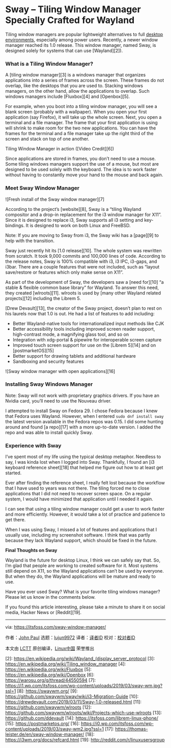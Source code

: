 [#]: collector: (lujun9972)
[#]: translator: ( )
[#]: reviewer: ( )
[#]: publisher: ( )
[#]: url: ( )
[#]: subject: (Sway – Tiling Window Manager Specially Crafted for Wayland)
[#]: via: (https://itsfoss.com/sway-window-manager/)
[#]: author: (John Paul https://itsfoss.com/author/john/)

Sway – Tiling Window Manager Specially Crafted for Wayland
======

Tiling window managers are popular lightweight alternatives to full [desktop environments][1], especially among power users. Recently, a newer window manager reached its 1.0 release. This window manager, named Sway, is designed solely for systems that can use [Wayland][2]).

### What is a Tiling Window Manager?

A [tiling window manager][3] is a windows manager that organizes applications into a series of frames across the screen. These frames do not overlap, like the desktops that you are used to. Stacking windows managers, on the other hand, allow the applications to overlap. Such windows managers include [Fluxbox][4] and [Openbox][5].

For example, when you boot into a tiling window manager, you will see a blank screen (probably with a wallpaper). When you open your first application (say Firefox), it will take up the whole screen. Next, you open a terminal and a file manager. The frame that your first application is using will shrink to make room for the two new applications. You can have the frames for the terminal and a file manager take up the right third of the screen and stack on top of one another.

Tiling Window Manager in action ([Video Credit][6])

Since applications are stored in frames, you don’t need to use a mouse. Some tiling windows managers support the use of a mouse, but most are designed to be used solely with the keyboard. The idea is to work faster without having to constantly move your hand to the mouse and back again.

### Meet Sway Window Manager

![Fresh install of the Sway window manager][7]

According to the project’s [website][8], Sway is a “tiling Wayland compositor and a drop-in replacement for the i3 window manager for X11”. Since it is designed to replace i3, Sway supports all i3 setting and key-bindings. It is designed to work on both Linux and FreeBSD.

Note: If you are moving to Sway from i3, the Sway wiki has a [page][9] to help with the transition.

Sway just recently hit its [1.0 release][10]. The whole system was rewritten from scratch. It took 9,000 commits and 100,000 lines of code. According to the release notes, Sway is 100% compatible with i3, i3 IPC, i3-gaps, and i3bar. There are a couple features that were not included, such as “layout save/restore or features which only make sense on X11”.

As part of the development of Sway, the developers saw a [need for][10] “a stable & flexible common base library” for Wayland. To answer this need, they created [wlroots][11]. wlroots is used by [many other Wayland related projects][12] including the Librem 5.

[Drew Devault][13], the creator of the Sway project, doesn’t plan to rest on his laurels now that 1.0 is out. He had a list of features to add including:

  * Better Wayland-native tools for internationalized input methods like CJK
  * Better accessibility tools including improved screen reader support, high-contrast mode, a magnifying glass tool, and so on
  * Integration with xdg-portal & pipewire for interoperable screen capture
  * Improved touch screen support for use on the [Librem 5][14] and on [postmarketOS][15]
  * Better support for drawing tablets and additional hardware
  * Sandboxing and security features



![Sway window manager with open applications][16]

### Installing Sway Windows Manager

Note: Sway will not work with proprietary graphics drivers. If you have an Nvidia card, you’ll need to use the Nouveau driver.

I attempted to install Sway on Fedora 29. I chose Fedora because I knew that Fedora uses Wayland. However, when I entered `sudo dnf install sway` the latest version available in the Fedora repos was 0.15. I did some hunting around and found [a repo][17] with a more up-to-date version. I added the repo and was able to install quickly Sway.

### Experience with Sway

I’ve spent most of my life using the typical desktop metaphor. Needless to say, I was kinda lost when I logged into Sway. Thankfully, I found an [i3 keyboard reference sheet][18] that helped me figure out how to at least get started.

Ever after finding the reference sheet, I really felt lost because the workflow that I have used to years was not there. The tiling forced me to close applications that I did not need to recover screen space. On a regular system, I would have minimized that application until I needed it again.

I can see that using a tiling window manager could get a user to work faster and more efficiently. However, it would take a lot of practice and patience to get there.

When I was using Sway, I missed a lot of features and applications that I usually use, including my screenshot software. I think that was partly because they lack Wayland support, which should be fixed in the future.

**Final Thoughts on Sway**

Wayland is the future for desktop Linux, I think we can safely say that. So, I’m glad that people are working to created software for it. Most systems still depend on X11, so the Wayland applications can’t be used by everyone. But when they do, the Wayland applications will be mature and ready to use.

Have you ever used Sway? What is your favorite tiling windows manager? Please let us know in the comments below.

If you found this article interesting, please take a minute to share it on social media, Hacker News or [Reddit][19].

--------------------------------------------------------------------------------

via: https://itsfoss.com/sway-window-manager/

作者：[John Paul][a]
选题：[lujun9972][b]
译者：[译者ID](https://github.com/译者ID)
校对：[校对者ID](https://github.com/校对者ID)

本文由 [LCTT](https://github.com/LCTT/TranslateProject) 原创编译，[Linux中国](https://linux.cn/) 荣誉推出

[a]: https://itsfoss.com/author/john/
[b]: https://github.com/lujun9972
[1]: https://itsfoss.com/best-linux-desktop-environments/
[2]: https://en.wikipedia.org/wiki/Wayland_(display_server_protocol
[3]: https://en.wikipedia.org/wiki/Tiling_window_manager
[4]: https://en.wikipedia.org/wiki/Fluxbox
[5]: https://en.wikipedia.org/wiki/Openbox
[6]: https://warosu.org/g/thread/44550594
[7]: https://i1.wp.com/itsfoss.com/wp-content/uploads/2019/03/sway-wm.jpg?ssl=1
[8]: https://swaywm.org/
[9]: https://github.com/swaywm/sway/wiki/i3-Migration-Guide
[10]: https://drewdevault.com/2019/03/11/Sway-1.0-released.html
[11]: https://github.com/swaywm/wlroots
[12]: https://github.com/swaywm/wlroots/wiki/Projects-which-use-wlroots
[13]: https://github.com/ddevault
[14]: https://itsfoss.com/librem-linux-phone/
[15]: https://postmarketos.org/
[16]: https://i0.wp.com/itsfoss.com/wp-content/uploads/2019/03/sway-wm2.jpg?ssl=1
[17]: https://thomas-leister.de/en/sway-window-manager/
[18]: https://i3wm.org/docs/refcard.html
[19]: http://reddit.com/r/linuxusersgroup
